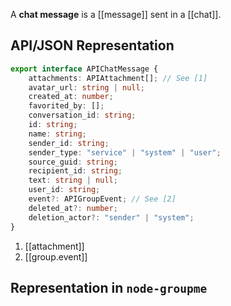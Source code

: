 
A **chat message** is a [[message]] sent in a [[chat]].

## API/JSON Representation
```ts
export interface APIChatMessage {
    attachments: APIAttachment[]; // See [1]
    avatar_url: string | null;
    created_at: number;
    favorited_by: [];
    conversation_id: string;
    id: string;
    name: string;
    sender_id: string;
    sender_type: "service" | "system" | "user";
    source_guid: string;
    recipient_id: string;
    text: string | null;
    user_id: string;
    event?: APIGroupEvent; // See [2]
    deleted_at?: number;
    deletion_actor?: "sender" | "system";
}
```
1. [[attachment]]
2. [[group.event]]

## Representation in `node-groupme`
